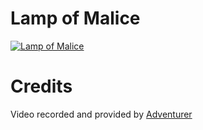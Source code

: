 # Lamp of Malice

[![Lamp of Malice](https://img.youtube.com/vi/9kSbUafOq7M/0.jpg)](https://www.youtube.com/watch?v=9kSbUafOq7M "Lamp of Malice")

# Credits
Video recorded and provided by [Adventurer](https://www.youtube.com/@AnnasGameCorner)